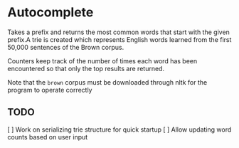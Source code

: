 # Autocomplete

Takes a prefix and returns the most common words that start with the given prefix.A trie is created which represents English words learned from the first 50,000 sentences of the Brown corpus. 

Counters keep track of the number of times each word has been encountered so that only the top results are returned.

Note that the `brown` corpus must be downloaded through nltk for the program to operate correctly

## TODO
[ ] Work on serializing trie structure for quick startup
[ ] Allow updating word counts based on user input
